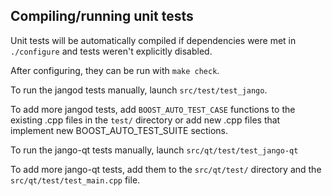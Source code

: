 Compiling/running unit tests
------------------------------------

Unit tests will be automatically compiled if dependencies were met in `./configure`
and tests weren't explicitly disabled.

After configuring, they can be run with `make check`.

To run the jangod tests manually, launch `src/test/test_jango`.

To add more jangod tests, add `BOOST_AUTO_TEST_CASE` functions to the existing
.cpp files in the `test/` directory or add new .cpp files that
implement new BOOST_AUTO_TEST_SUITE sections.

To run the jango-qt tests manually, launch `src/qt/test/test_jango-qt`

To add more jango-qt tests, add them to the `src/qt/test/` directory and
the `src/qt/test/test_main.cpp` file.
